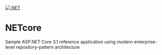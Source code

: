 [![.NET](https://github.com/eskinderg/NETcore/actions/workflows/CI.yml/badge.svg)](https://github.com/eskinderg/NETcore/actions/workflows/CI.yml)

# NETcore
Sample ASP.NET Core 3.1 reference application using modern enterprise-level repository-pattern architecture
